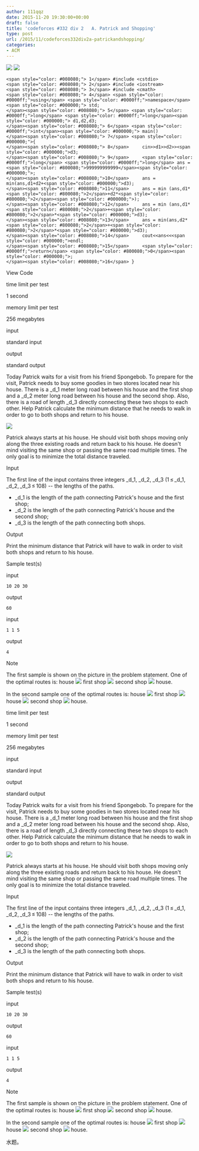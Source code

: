 ```yaml
---
author: 111qqz
date: 2015-11-20 19:30:00+00:00
draft: false
title: 'codeforces #332 div 2   A. Patrick and Shopping'
type: post
url: /2015/11/codeforces332div2a-patrickandshopping/
categories:
- ACM
---
```






































![](https://111qqz.com/wp-content/uploads/2015/11/ContractedBlock3.gif)
![](https://111qqz.com/wp-content/uploads/2015/11/ExpandedBlockStart3.gif)





    
    <span style="color: #008080;"> 1</span> #include <cstdio>
    <span style="color: #008080;"> 2</span> #include <iostream>
    <span style="color: #008080;"> 3</span> #include <cmath>
    <span style="color: #008080;"> 4</span> <span style="color: #0000ff;">using</span> <span style="color: #0000ff;">namespace</span><span style="color: #000000;"> std;
    </span><span style="color: #008080;"> 5</span> <span style="color: #0000ff;">long</span> <span style="color: #0000ff;">long</span><span style="color: #000000;"> d1,d2,d3;
    </span><span style="color: #008080;"> 6</span> <span style="color: #0000ff;">int</span><span style="color: #000000;"> main()
    </span><span style="color: #008080;"> 7</span> <span style="color: #000000;">{
    </span><span style="color: #008080;"> 8</span>     cin>>d1>>d2>><span style="color: #000000;">d3;
    </span><span style="color: #008080;"> 9</span>     <span style="color: #0000ff;">long</span> <span style="color: #0000ff;">long</span> ans = <span style="color: #800080;">999999999999</span><span style="color: #000000;">;
    </span><span style="color: #008080;">10</span>     ans = min(ans,d1+d2+<span style="color: #000000;">d3);
    </span><span style="color: #008080;">11</span>     ans = min (ans,d1*<span style="color: #800080;">2</span>+d2*<span style="color: #800080;">2</span><span style="color: #000000;">);
    </span><span style="color: #008080;">12</span>     ans = min (ans,d1*<span style="color: #800080;">2</span>+<span style="color: #800080;">2</span>*<span style="color: #000000;">d3);
    </span><span style="color: #008080;">13</span>     ans = min(ans,d2*<span style="color: #800080;">2</span>+<span style="color: #800080;">2</span>*<span style="color: #000000;">d3);
    </span><span style="color: #008080;">14</span>     cout<<ans<<<span style="color: #000000;">endl;
    </span><span style="color: #008080;">15</span>     <span style="color: #0000ff;">return</span> <span style="color: #800080;">0</span><span style="color: #000000;">;
    </span><span style="color: #008080;">16</span> }





View Code













time limit per test


1 second







memory limit per test


256 megabytes







input


standard input







output


standard output










Today Patrick waits for a visit from his friend Spongebob. To prepare for the visit, Patrick needs to buy some goodies in two stores located near his house. There is a _d_1 meter long road between his house and the first shop and a _d_2 meter long road between his house and the second shop. Also, there is a road of length _d_3 directly connecting these two shops to each other. Help Patrick calculate the minimum distance that he needs to walk in order to go to both shops and return to his house.


![](http://codeforces.com/predownloaded/92/83/928329b240f22061da1bb38557b8e89d32fd6c0c.png)



Patrick always starts at his house. He should visit both shops moving only along the three existing roads and return back to his house. He doesn't mind visiting the same shop or passing the same road multiple times. The only goal is to minimize the total distance traveled.










Input




The first line of the input contains three integers _d_1, _d_2, _d_3 (1 ≤ _d_1, _d_2, _d_3 ≤ 108) -- the lengths of the paths.





  * _d_1 is the length of the path connecting Patrick's house and the first shop;
  * _d_2 is the length of the path connecting Patrick's house and the second shop;
  * _d_3 is the length of the path connecting both shops.









Output




Print the minimum distance that Patrick will have to walk in order to visit both shops and return to his house.










Sample test(s)










input



    
    10 20 30










output



    
    60










input



    
    1 1 5










output



    
    4
















Note




The first sample is shown on the picture in the problem statement. One of the optimal routes is: house ![](https://111qqz.com/wp-content/uploads/2015/11/9e58594e343ae98e6885aaa282186965f4b9653b.png)
first shop ![](https://111qqz.com/wp-content/uploads/2015/11/9e58594e343ae98e6885aaa282186965f4b9653b.png)
second shop ![](https://111qqz.com/wp-content/uploads/2015/11/9e58594e343ae98e6885aaa282186965f4b9653b.png)
house.




In the second sample one of the optimal routes is: house ![](https://111qqz.com/wp-content/uploads/2015/11/9e58594e343ae98e6885aaa282186965f4b9653b.png)
first shop ![](https://111qqz.com/wp-content/uploads/2015/11/9e58594e343ae98e6885aaa282186965f4b9653b.png)
house ![](https://111qqz.com/wp-content/uploads/2015/11/9e58594e343ae98e6885aaa282186965f4b9653b.png)
second shop ![](https://111qqz.com/wp-content/uploads/2015/11/9e58594e343ae98e6885aaa282186965f4b9653b.png)
house.




























time limit per test


1 second







memory limit per test


256 megabytes







input


standard input







output


standard output










Today Patrick waits for a visit from his friend Spongebob. To prepare for the visit, Patrick needs to buy some goodies in two stores located near his house. There is a _d_1 meter long road between his house and the first shop and a _d_2 meter long road between his house and the second shop. Also, there is a road of length _d_3 directly connecting these two shops to each other. Help Patrick calculate the minimum distance that he needs to walk in order to go to both shops and return to his house.


![](http://codeforces.com/predownloaded/92/83/928329b240f22061da1bb38557b8e89d32fd6c0c.png)



Patrick always starts at his house. He should visit both shops moving only along the three existing roads and return back to his house. He doesn't mind visiting the same shop or passing the same road multiple times. The only goal is to minimize the total distance traveled.










Input




The first line of the input contains three integers _d_1, _d_2, _d_3 (1 ≤ _d_1, _d_2, _d_3 ≤ 108) -- the lengths of the paths.





  * _d_1 is the length of the path connecting Patrick's house and the first shop;
  * _d_2 is the length of the path connecting Patrick's house and the second shop;
  * _d_3 is the length of the path connecting both shops.









Output




Print the minimum distance that Patrick will have to walk in order to visit both shops and return to his house.










Sample test(s)










input



    
    10 20 30










output



    
    60










input



    
    1 1 5










output



    
    4
















Note




The first sample is shown on the picture in the problem statement. One of the optimal routes is: house ![](https://111qqz.com/wp-content/uploads/2015/11/9e58594e343ae98e6885aaa282186965f4b9653b.png)
first shop ![](https://111qqz.com/wp-content/uploads/2015/11/9e58594e343ae98e6885aaa282186965f4b9653b.png)
second shop ![](https://111qqz.com/wp-content/uploads/2015/11/9e58594e343ae98e6885aaa282186965f4b9653b.png)
house.




In the second sample one of the optimal routes is: house ![](https://111qqz.com/wp-content/uploads/2015/11/9e58594e343ae98e6885aaa282186965f4b9653b.png)
first shop ![](https://111qqz.com/wp-content/uploads/2015/11/9e58594e343ae98e6885aaa282186965f4b9653b.png)
house ![](https://111qqz.com/wp-content/uploads/2015/11/9e58594e343ae98e6885aaa282186965f4b9653b.png)
second shop ![](https://111qqz.com/wp-content/uploads/2015/11/9e58594e343ae98e6885aaa282186965f4b9653b.png)
house.







水题。





















